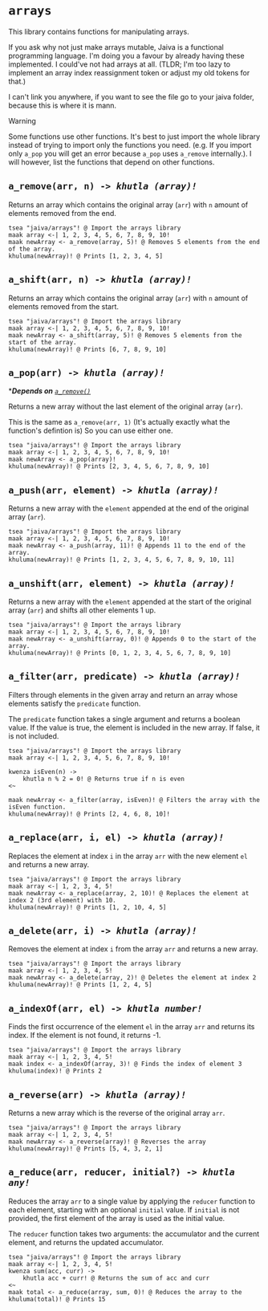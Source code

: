 # `arrays`

This library contains functions for manipulating arrays.

If you ask why not just make arrays mutable, Jaiva is a functional programming language. I'm doing you a favour by already having these implemented. I could've not had arrays at all. (TLDR; I'm too lazy to implement an array index reassignment token or adjust my old tokens for that.)

I can't link you anywhere, if you want to see the file go to your jaiva folder, because this is where it is mann.

> [!WARNING]
> Some functions use other functions. It's best to just import the whole library instead of trying to import only the functions you need. (e.g. If you import only `a_pop` you will get an error because `a_pop` uses `a_remove` internally.). I will however, list the functions that depend on other functions.

## `a_remove(arr, n) -> `_*`khutla (array)!`*_

Returns an array which contains the original array (`arr`) with `n` amount of elements removed from the end.

```jiv
tsea "jaiva/arrays"! @ Import the arrays library
maak array <-| 1, 2, 3, 4, 5, 6, 7, 8, 9, 10!
maak newArray <- a_remove(array, 5)! @ Removes 5 elements from the end of the array.
khuluma(newArray)! @ Prints [1, 2, 3, 4, 5]
```

## `a_shift(arr, n) -> `_*`khutla (array)!`*_

Returns an array which contains the original array (`arr`) with `n` amount of elements removed from the start.

```jiv
tsea "jaiva/arrays"! @ Import the arrays library
maak array <-| 1, 2, 3, 4, 5, 6, 7, 8, 9, 10!
maak newArray <- a_shift(array, 5)! @ Removes 5 elements from the start of the array.
khuluma(newArray)! @ Prints [6, 7, 8, 9, 10]
```

## `a_pop(arr) -> `_*`khutla (array)!`*_

\*_**Depends on** [`a_remove()`](#a_removearr-n---khutla-array)_

Returns a new array without the last element of the original array (`arr`).

This is the same as `a_remove(arr, 1)` (It's actually exactly what the function's defintion is) So you can use either one.

```jiv
tsea "jaiva/arrays"! @ Import the arrays library
maak array <-| 1, 2, 3, 4, 5, 6, 7, 8, 9, 10!
maak newArray <- a_pop(array)!
khuluma(newArray)! @ Prints [2, 3, 4, 5, 6, 7, 8, 9, 10]
```

## `a_push(arr, element) -> `_*`khutla (array)!`*_

Returns a new array with the `element` appended at the end of the original array (`arr`).

```jiv
tsea "jaiva/arrays"! @ Import the arrays library
maak array <-| 1, 2, 3, 4, 5, 6, 7, 8, 9, 10!
maak newArray <- a_push(array, 11)! @ Appends 11 to the end of the array.
khuluma(newArray)! @ Prints [1, 2, 3, 4, 5, 6, 7, 8, 9, 10, 11]
```

## `a_unshift(arr, element) -> `_*`khutla (array)!`*_

Returns a new array with the `element` appended at the start of the original array (`arr`) and shifts all other elements 1 up.

```jiv
tsea "jaiva/arrays"! @ Import the arrays library
maak array <-| 1, 2, 3, 4, 5, 6, 7, 8, 9, 10!
maak newArray <- a_unshift(array, 0)! @ Appends 0 to the start of the array.
khuluma(newArray)! @ Prints [0, 1, 2, 3, 4, 5, 6, 7, 8, 9, 10]
```

## `a_filter(arr, predicate) -> `_*`khutla (array)!`*_

Filters through elements in the given array and return an array whose elements satisfy the `predicate` function.

The `predicate` function takes a single argument and returns a boolean value. If the value is true, the element is included in the new array. If false, it is not included.

```jiv
tsea "jaiva/arrays"! @ Import the arrays library
maak array <-| 1, 2, 3, 4, 5, 6, 7, 8, 9, 10!

kwenza isEven(n) ->
    khutla n % 2 = 0! @ Returns true if n is even
<~

maak newArray <- a_filter(array, isEven)! @ Filters the array with the isEven function.
khuluma(newArray)! @ Prints [2, 4, 6, 8, 10]!
```

## `a_replace(arr, i, el) -> `_*`khutla (array)!`*_

Replaces the element at index `i` in the array `arr` with the new element `el` and returns a new array.

```jiv
tsea "jaiva/arrays"! @ Import the arrays library
maak array <-| 1, 2, 3, 4, 5!
maak newArray <- a_replace(array, 2, 10)! @ Replaces the element at index 2 (3rd element) with 10.
khuluma(newArray)! @ Prints [1, 2, 10, 4, 5]
```

## `a_delete(arr, i) -> `_*`khutla (array)!`*_

Removes the element at index `i` from the array `arr` and returns a new array.

```jiv
tsea "jaiva/arrays"! @ Import the arrays library
maak array <-| 1, 2, 3, 4, 5!
maak newArray <- a_delete(array, 2)! @ Deletes the element at index 2
khuluma(newArray)! @ Prints [1, 2, 4, 5]
```

## `a_indexOf(arr, el) -> `_*`khutla number!`*_

Finds the first occurrence of the element `el` in the array `arr` and returns its index. If the element is not found, it returns -1.

```jiv
tsea "jaiva/arrays"! @ Import the arrays library
maak array <-| 1, 2, 3, 4, 5!
maak index <- a_indexOf(array, 3)! @ Finds the index of element 3
khuluma(index)! @ Prints 2
```

## `a_reverse(arr) -> `_*`khutla (array)!`*_

Returns a new array which is the reverse of the original array `arr`.

```jiv
tsea "jaiva/arrays"! @ Import the arrays library
maak array <-| 1, 2, 3, 4, 5!
maak newArray <- a_reverse(array)! @ Reverses the array
khuluma(newArray)! @ Prints [5, 4, 3, 2, 1]
```

## `a_reduce(arr, reducer, initial?) -> `_*`khutla any!`*_

Reduces the array `arr` to a single value by applying the 
`reducer` function to each element, starting with an
optional `initial` value. If `initial` is not provided, the first element of the array 
is used as the initial value.

The `reducer` function takes two arguments: the accumulator and the current element, and returns the updated accumulator.

```jiv
tsea "jaiva/arrays"! @ Import the arrays library
maak array <-| 1, 2, 3, 4, 5!
kwenza sum(acc, curr) ->
    khutla acc + curr! @ Returns the sum of acc and curr
<~
maak total <- a_reduce(array, sum, 0)! @ Reduces the array to the
khuluma(total)! @ Prints 15
```